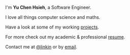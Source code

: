 ---
---

I'm **Yu Chen Hsieh**, a Software Engineer.

I love all things computer science and maths.

Have a look at some of my working [projects].

For more check out my academic & professional [resume].

Contact me at [@linkin] or by [email].



[projects]: /projects
[resume]: https://demo.nurlan.co/hugo-vitae/
[@linkin]: https://www.linkedin.com/in/yu-chen-hsieh-75393515b/
[email]: yo.c.hsieh@gmail.com